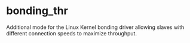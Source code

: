 bonding_thr
===========

Additional mode for the Linux Kernel bonding driver allowing slaves with different connection speeds to maximize throughput.
